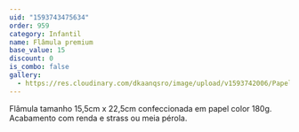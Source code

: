 ```yaml
---
uid: "1593743475634"
order: 959
category: Infantil
name: Flâmula premium
base_value: 15
discount: 0
is_combo: false
gallery:
  - https://res.cloudinary.com/dkaanqsro/image/upload/v1593742006/Papelaria%20infantil/Flamula_premium_a59ece.jpg
---
```

Flâmula tamanho 15,5cm x 22,5cm confeccionada em papel color 180g. Acabamento com renda e strass ou meia pérola.